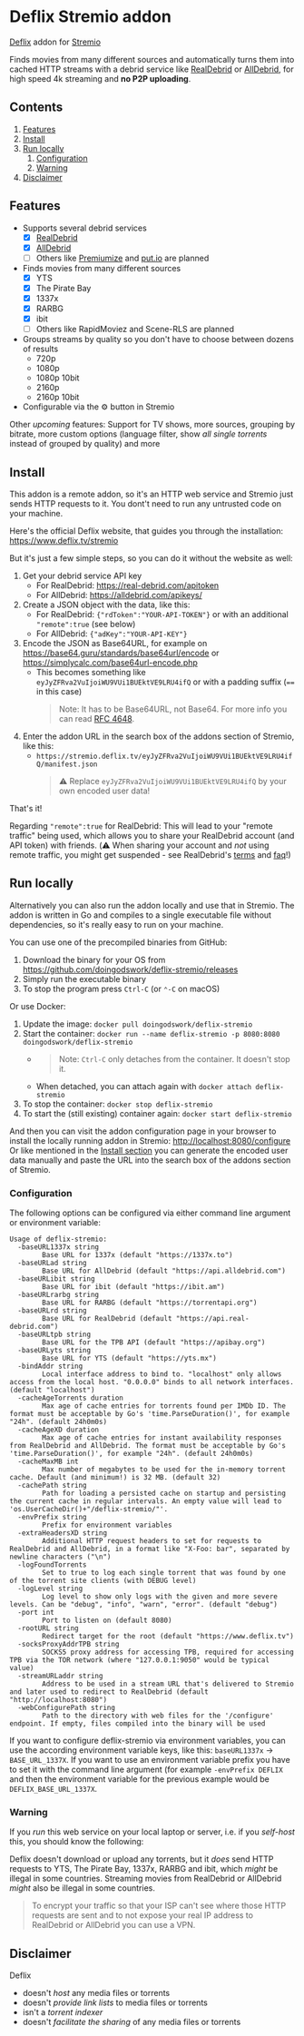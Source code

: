 Deflix Stremio addon
====================

[Deflix](https://www.deflix.tv) addon for [Stremio](https://stremio.com)

Finds movies from many different sources and automatically turns them into cached HTTP streams with a debrid service like [RealDebrid](https://real-debrid.com) or [AllDebrid](https://alldebrid.com), for high speed 4k streaming and **no P2P uploading**.

Contents
--------

1. [Features](#features)
2. [Install](#install)
3. [Run locally](#run-locally)
   1. [Configuration](#configuration)
   2. [Warning](#warning)
4. [Disclaimer](#disclaimer)

Features
--------

- Supports several debrid services
  - [x] [RealDebrid](https://real-debrid.com)
  - [x] [AllDebrid](https://alldebrid.com)
  - [ ] Others like [Premiumize](https://www.premiumize.me) and [put.io](https://put.io) are planned
- Finds movies from many different sources
  - [x] YTS
  - [x] The Pirate Bay
  - [x] 1337x
  - [x] RARBG
  - [x] ibit
  - [ ] Others like RapidMoviez and Scene-RLS are planned
- Groups streams by quality so you don't have to choose between dozens of results
  - 720p
  - 1080p
  - 1080p 10bit
  - 2160p
  - 2160p 10bit
- Configurable via the ⚙ button in Stremio

Other *upcoming* features: Support for TV shows, more sources, grouping by bitrate, more custom options (language filter, show *all single torrents* instead of grouped by quality) and more

Install
-------

This addon is a remote addon, so it's an HTTP web service and Stremio just sends HTTP requests to it. You dont't need to run any untrusted code on your machine.

Here's the official Deflix website, that guides you through the installation: <https://www.deflix.tv/stremio>

But it's just a few simple steps, so you can do it without the website as well:

1. Get your debrid service API key
   - For RealDebrid: <https://real-debrid.com/apitoken>
   - For AllDebrid: <https://alldebrid.com/apikeys/>
2. Create a JSON object with the data, like this:
   - For RealDebrid: `{"rdToken":"YOUR-API-TOKEN"}` or with an additional `"remote":true` (see below)
   - For AllDebrid: `{"adKey":"YOUR-API-KEY"}`
3. Encode the JSON as Base64URL, for example on <https://base64.guru/standards/base64url/encode> or <https://simplycalc.com/base64url-encode.php>
   - This becomes something like `eyJyZFRva2VuIjoiWU9VUi1BUEktVE9LRU4ifQ` or with a padding suffix (`==` in this case)  
     > Note: It has to be Base64URL, not Base64. For more info you can read [RFC 4648](https://tools.ietf.org/html/rfc4648#section-5).
4. Enter the addon URL in the search box of the addons section of Stremio, like this:
   - `https://stremio.deflix.tv/eyJyZFRva2VuIjoiWU9VUi1BUEktVE9LRU4ifQ/manifest.json`  
     > ⚠️ Replace `eyJyZFRva2VuIjoiWU9VUi1BUEktVE9LRU4ifQ` by your own encoded user data!

That's it!

Regarding `"remote":true` for RealDebrid: This will lead to your "remote traffic" being used, which allows you to share your RealDebrid account (and API token) with friends. (⚠️ When sharing your account and *not* using remote traffic, you might get suspended - see RealDebrid's [terms](https://real-debrid.com/terms) and [faq](https://real-debrid.com/faq)!)

Run locally
-----------

Alternatively you can also run the addon locally and use that in Stremio. The addon is written in Go and compiles to a single executable file without dependencies, so it's really easy to run on your machine.

You can use one of the precompiled binaries from GitHub:

1. Download the binary for your OS from <https://github.com/doingodswork/deflix-stremio/releases>
2. Simply run the executable binary
3. To stop the program press `Ctrl-C` (or `⌃-C` on macOS)

Or use Docker:

1. Update the image: `docker pull doingodswork/deflix-stremio`
2. Start the container: `docker run --name deflix-stremio -p 8080:8080 doingodswork/deflix-stremio`
   - > Note: `Ctrl-C` only detaches from the container. It doesn't stop it.
   - When detached, you can attach again with `docker attach deflix-stremio`
3. To stop the container: `docker stop deflix-stremio`
4. To start the (still existing) container again: `docker start deflix-stremio`

And then you can visit the addon configuration page in your browser to install the locally running addon in Stremio: <http://localhost:8080/configure>  
Or like mentioned in the [Install section](#install) you can generate the encoded user data manually and paste the URL into the search box of the addons section of Stremio.

### Configuration

The following options can be configured via either command line argument or environment variable:

```text
Usage of deflix-stremio:
  -baseURL1337x string
        Base URL for 1337x (default "https://1337x.to")
  -baseURLad string
        Base URL for AllDebrid (default "https://api.alldebrid.com")
  -baseURLibit string
        Base URL for ibit (default "https://ibit.am")
  -baseURLrarbg string
        Base URL for RARBG (default "https://torrentapi.org")
  -baseURLrd string
        Base URL for RealDebrid (default "https://api.real-debrid.com")
  -baseURLtpb string
        Base URL for the TPB API (default "https://apibay.org")
  -baseURLyts string
        Base URL for YTS (default "https://yts.mx")
  -bindAddr string
        Local interface address to bind to. "localhost" only allows access from the local host. "0.0.0.0" binds to all network interfaces. (default "localhost")
  -cacheAgeTorrents duration
        Max age of cache entries for torrents found per IMDb ID. The format must be acceptable by Go's 'time.ParseDuration()', for example "24h". (default 24h0m0s)
  -cacheAgeXD duration
        Max age of cache entries for instant availability responses from RealDebrid and AllDebrid. The format must be acceptable by Go's 'time.ParseDuration()', for example "24h". (default 24h0m0s)
  -cacheMaxMB int
        Max number of megabytes to be used for the in-memory torrent cache. Default (and minimum!) is 32 MB. (default 32)
  -cachePath string
        Path for loading a persisted cache on startup and persisting the current cache in regular intervals. An empty value will lead to 'os.UserCacheDir()+"/deflix-stremio/"'.
  -envPrefix string
        Prefix for environment variables
  -extraHeadersXD string
        Additional HTTP request headers to set for requests to RealDebrid and AllDebrid, in a format like "X-Foo: bar", separated by newline characters ("\n")
  -logFoundTorrents
        Set to true to log each single torrent that was found by one of the torrent site clients (with DEBUG level)
  -logLevel string
        Log level to show only logs with the given and more severe levels. Can be "debug", "info", "warn", "error". (default "debug")
  -port int
        Port to listen on (default 8080)
  -rootURL string
        Redirect target for the root (default "https://www.deflix.tv")
  -socksProxyAddrTPB string
        SOCKS5 proxy address for accessing TPB, required for accessing TPB via the TOR network (where "127.0.0.1:9050" would be typical value)
  -streamURLaddr string
        Address to be used in a stream URL that's delivered to Stremio and later used to redirect to RealDebrid (default "http://localhost:8080")
  -webConfigurePath string
        Path to the directory with web files for the '/configure' endpoint. If empty, files compiled into the binary will be used
```

If you want to configure deflix-stremio via environment variables, you can use the according environment variable keys, like this: `baseURL1337x` -> `BASE_URL_1337X`. If you want to use an environment variable prefix you have to set it with the command line argument (for example `-envPrefix DEFLIX` and then the environment variable for the previous example would be `DEFLIX_BASE_URL_1337X`.

### Warning

If you *run* this web service on your local laptop or server, i.e. if you *self-host* this, you should know the following:

Deflix doesn't download or upload any torrents, but it *does* send HTTP requests to YTS, The Pirate Bay, 1337x, RARBG and ibit, which *might* be illegal in some countries. Streaming movies from RealDebrid or AllDebrid *might* also be illegal in some countries.

> To encrypt your traffic so that your ISP can't see where those HTTP requests are sent and to not expose your real IP address to RealDebrid or AllDebrid you can use a VPN.

Disclaimer
----------

Deflix

- doesn't *host* any media files or torrents
- doesn't *provide link lists* to media files or torrents
- isn't a *torrent indexer*
- doesn't *facilitate the sharing* of any media files or torrents
